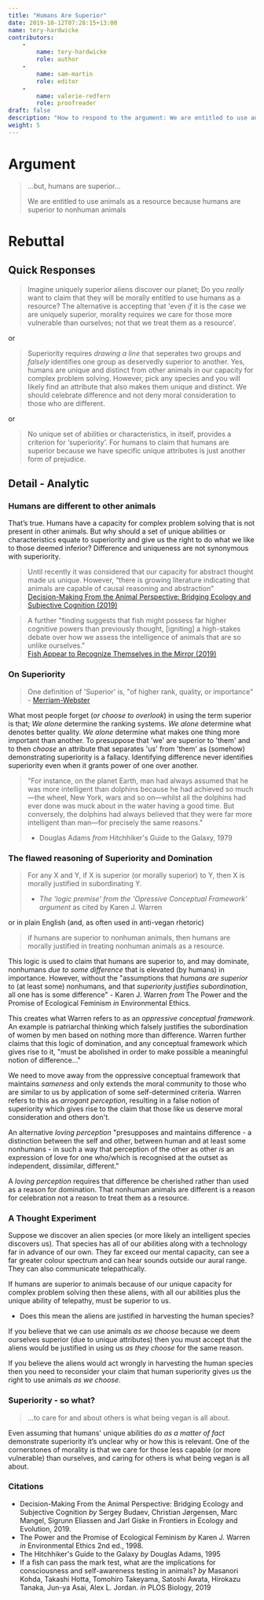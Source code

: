 ```yaml
---
title: "Humans Are Superior"
date: 2019-10-12T07:28:15+13:00
name: tery-hardwicke
contributors:
    - 
        name: tery-hardwicke
        role: author
    - 
        name: sam-martin
        role: editor
    - 
        name: valerie-redfern
        role: proofreader
draft: false
description: "How to respond to the argument: We are entitled to use animals as a resource because humans are superior to nonhuman animals"
weight: 5
---
```

# Argument

> ...but, humans are superior...  
>   
> We are entitled to use animals as a resource because humans are superior to nonhuman animals

# Rebuttal

## Quick Responses

> Imagine uniquely superior aliens discover our planet; Do you *really* want to claim that they will be morally entitled to use humans as a resource? The alternative is accepting that 'even *if* it is the case we are uniquely superior, morality requires we care for those more vulnerable than ourselves; not that we treat them as a resource'.

or

> Superiority requires *drawing a line* that seperates two groups and *falsely* identifies one group as deservedly superior to another. Yes, humans are unique and distinct from other animals in our capacity for complex problem solving. However, pick any species and you will likely find an attribute that also makes them unique and distinct. We should celebrate difference and not deny moral consideration to those who are different.
 
or 
  
> No unique set of abilities or characteristics, in itself, provides a criterion for ‘superiority’.  For humans to claim that humans are superior because we have specific unique attributes is just another form of prejudice. 


## Detail - Analytic

### Humans are different to other animals

That’s true. Humans have a capacity for complex problem solving that is not present in other animals. But why should a set of unique abilities or characteristics equate to superiority and give us the right to do what we like to those deemed inferior? Difference and uniqueness are not synonymous with superiority. 

> Until recently it was considered that our capacity for abstract thought made us unique. However, “there is growing literature indicating that animals are capable of causal reasoning and abstraction”  
> [Decision-Making From the Animal Perspective: Bridging Ecology and Subjective Cognition (2019)](https://www.frontiersin.org/articles/10.3389/fevo.2019.00164/full)  

 <!-- -->


> A further "finding suggests that fish might possess far higher cognitive powers than previously thought, [igniting] a high-stakes debate over how we assess the intelligence of animals that are so unlike ourselves."  
> [Fish Appear to Recognize Themselves in the Mirror (2019)](http://web.archive.org/web/20191004075152/https://www.sciencedaily.com/releases/2019/02/190207142234.htm)

### On Superiority


> One definition of 'Superior' is, "of higher rank, quality, or importance" - [Merriam-Webster](http://web.archive.org/web/20190711165845/https://www.merriam-webster.com/dictionary/superior)

What most people forget (*or choose to overlook*) in using the term superior is that; *We alone* determine the ranking systems. *We alone* determine what denotes better quality. *We alone* determine what makes one thing more important than another. To presuppose that 'we' are superior to 'them' and to then *choose* an attribute that separates 'us' from 'them' as (somehow) demonstrating superiority is a fallacy. Identifying difference never identifies superiority even when it grants power of one over another.  

> "For instance, on the planet Earth, man had always assumed that he was more intelligent than dolphins because he had achieved so much—the wheel, New York, wars and so on—whilst all the dolphins had ever done was muck about in the water having a good time. But conversely, the dolphins had always believed that they were far more intelligent than man—for precisely the same reasons."  
> - Douglas Adams *from* Hitchhiker's Guide to the Galaxy, 1979



### The flawed reasoning of Superiority and Domination

> For any X and Y, if X is superior (or morally superior) to Y, then X is morally justified in subordinating Y.  
> - *The 'logic premise' from the 'Opressive Conceptual Framework' argument* as cited by Karen J. Warren
 
 or in plain English (and, as often used in anti-vegan rhetoric) 
 
 > if humans are superior to nonhuman animals, then humans are morally justified in treating nonhuman animals as a resource. 
 

This logic is used to claim that humans are superior to, and may dominate, nonhumans *due to some difference* that is elevated (by humans) in importance. However, without the "assumptions  that *humans are superior* to (at least some) nonhumans, and that *superiority justifies subordination*, all one has is some difference" - Karen J. Warren *from* The Power and the Promise of Ecological Feminism *in* Environmental Ethics.

This creates what Warren refers to as an *oppressive conceptual framework*. An example is patriarchal thinking which falsely justifies the subordination of women by men based on nothing more than difference. Warren further claims that this logic of domination, and any conceptual framework which gives rise to it, "must be abolished  in order to make possible a meaningful notion of difference..."

We need to move away from the oppressive conceptual framework that maintains *sameness* and only extends the moral community to those who are similar to us by application of some self-determined criteria. Warren refers to this as *arrogant perception*, resulting in a false notion of superiority which gives rise to the claim that those like us deserve moral consideration and others don't.

An alternative *loving perception* "presupposes and maintains difference - a distinction between the self and other, between human and at least some nonhumans - in such a way that perception of the other as other *is* an expression of love for one who/which is recognised at the outset as independent, dissimilar, different."  

A *loving perception* requires that difference be cherished rather than used as a reason for domination. That nonhuman animals are different is a reason for celebration not a reason to treat them as a resource.



### A Thought Experiment

Suppose we discover an alien species (or more likely an intelligent species discovers us). That species has all of our abilities along with a technology far in advance of our own. They far exceed our mental capacity, can see a far greater colour spectrum and can hear sounds outside our aural range. They can also communicate telepathically.

If humans are superior to animals because of our unique capacity for complex problem solving then these aliens, with all our abilities plus the unique ability of telepathy, must be superior to us.

- Does this mean the aliens are justified in harvesting the human species?

If you believe that we can use animals *as we choose* because we deem ourselves superior (due to unique attributes) then you must accept that the aliens would be justified in using us *as they choose* for the same reason.

If you believe the aliens would act wrongly in harvesting the human species then you need to reconsider your claim that human superiority gives us the right to use animals *as we choose*.

### Superiority - so what?

> ...to care for and about others is what being vegan is all about.

Even assuming that humans' unique abilities do *as a matter of fact* demonstrate superiority it’s unclear why or how this is relevant. One of the cornerstones of morality is that we care for those less capable (or more vulnerable) than ourselves, and caring for others is what being vegan is all about.

### Citations

* Decision-Making From the Animal Perspective: Bridging Ecology and Subjective Cognition *by* Sergey Budaev, Christian Jørgensen, Marc Mangel, Sigrunn Eliassen and Jarl Giske in Frontiers in Ecology and Evolution, 2019.  
* The Power and the Promise of Ecological Feminism *by* Karen J. Warren *in* Environmental Ethics 2nd ed., 1998.  
* The Hitchhiker's Guide to the Galaxy *by* Douglas Adams, 1995
* If a fish can pass the mark test, what are the implications for consciousness and self-awareness testing in animals? *by* Masanori Kohda, Takashi Hotta, Tomohiro Takeyama, Satoshi Awata, Hirokazu Tanaka, Jun-ya Asai, Alex L. Jordan. *in* PLOS Biology, 2019
